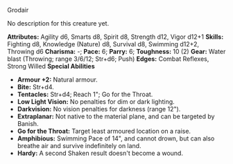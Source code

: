 Grodair

No description for this creature yet.

**Attributes:** Agility d6, Smarts d8, Spirit d8, Strength d12, Vigor
d12+1
**Skills:** Fighting d8, Knowledge (Nature) d8, Survival d8, Swimming
d12+2, Throwing d6
**Charisma:** -; **Pace:** 6; **Parry:** 6; **Toughness:** 10 (2)
**Gear:** Water blast (Throwing; range 3/6/12; Str+d6; Push)
**Edges:** Combat Reflexes, Strong Willed
**Special Abilities**
- **Armour +2:** Natural armour.
- **Bite:** Str+d4.
- **Tentacles:** Str+d4; Reach 1"; Go for the Throat.
- **Low Light Vision:** No penalties for dim or dark lighting.
- **Darkvision:** No vision penalties for darkness (range 12").
- **Extraplanar:** Not native to the material plane, and can be targeted
by Banish.
- **Go for the Throat:** Target least armoured location on a raise.
- **Amphibious:** Swimming Pace of 14", and cannot drown, but can also
breathe air and survive indefinitely on land.
- **Hardy:** A second Shaken result doesn't become a wound.

